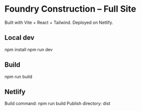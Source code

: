 
# Foundry Construction – Full Site

Built with Vite + React + Tailwind. Deployed on Netlify.

## Local dev
npm install
npm run dev

## Build
npm run build

## Netlify
Build command: npm run build
Publish directory: dist
